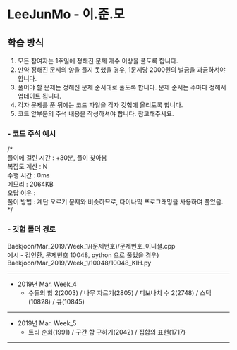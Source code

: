 # LeeJunMo - 이.준.모

## 학습 방식
1. 모든 참여자는 1주일에 정해진 문제 개수 이상을 풀도록 합니다. 
2. 만약 정해진 문제의 양을 풀지 못했을 경우, 1문제당 2000원의 벌금을 과금하셔야 합니다. 
3. 풀어야 할 문제는 정해진 문제 순서대로 풀도록 합니다. 문제 순서는 주마다 정해서 업데이트 됩니다. 
4. 각자 문제를 푼 뒤에는 코드 파일을 각자 깃헙에 올리도록 합니다. 
5. 코드 앞부분의 주석 내용을 작성하셔야 합니다. 참고해주세요. 

### - 코드 주석 예시
/*<br/>
 풀이에 걸린 시간 : +30분, 풀이 찾아봄<br/>
 복잡도 계산 : N<br/>
 수행 시간 : 0ms<br/>
 메모리 : 2064KB<br/>
 오답 이유 : <br/>
 풀이 방법 : 계단 오르기 문제와 비슷하므로, 다이나믹 프로그래밍을 사용하여 풀었음.<br/>
*/

### - 깃헙 폴더 경로
Baekjoon/Mar_2019/Week_1/(문제번호)/문제번호_이니셜.cpp<br/>
예시 - 김인환, 문제번호 10048, python 으로 풀었을 경우)<br/>
Baekjoon/Mar_2019/Week_1/10048/10048_KIH.py

- - -
* 2019년 Mar. Week_4
  * 수들의 합 2(2003) / 나무 자르기(2805) / 피보나치 수 2(2748) / 스택(10828) / 큐(10845)
- - -
* 2019년 Mar. Week_5
  * 트리 순회(1991) / 구간 합 구하기(2042) / 집합의 표현(1717)
- - -
